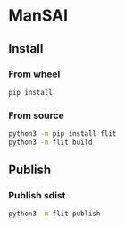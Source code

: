 # ManSAI

## Install

### From wheel

```bash
pip install 
```

### From source

```bash
python3 -m pip install flit
python3 -m flit build
```

## Publish

### Publish sdist

```bash
python3 -m flit publish
```

